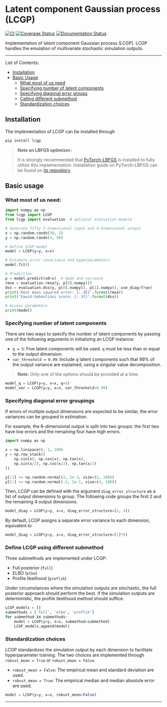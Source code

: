 # Latent component Gaussian process (LCGP)

[![CI](https://github.com/mosesyhc/lcgp/actions/workflows/ci.yml/badge.svg?branch=main)](https://github.com/mosesyhc/LCGP/actions/workflows/ci.yml)
[![Coverage Status](https://coveralls.io/repos/github/mosesyhc/LCGP/badge.svg)](https://coveralls.io/github/mosesyhc/LCGP)
[![Documentation Status](https://readthedocs.org/projects/lcgp/badge/?version=latest)](https://lcgp.readthedocs.io/en/latest/?badge=latest)

Implementation of latent component Gaussian process (LCGP).  LCGP handles the emulation
of multivariate stochastic simulation outputs. 

___

List of Contents:

- [Installation](#installation)
- [Basic Usage](#basic-usage)
  - [What most of us need](#what-most-of-us-need)
  - [Specifying number of latent components](#specifying-number-of-latent-components)
  - [Specifying diagonal error groups](#specifying-diagonal-error-groupings)
  - [Calling different submethod](#define-lcgp-using-different-submethod)
  - [Standardization choices](#standardization-choices)


## Installation
The implementation of LCGP can be installed through

```bash
pip install lcgp
```

> **Note on LBFGS optimizer:** 
> 
> It is strongly recommended that 
> [PyTorch-LBFGS](https://github.com/hjmshi/PyTorch-LBFGS) is installed to fully utilize
> this implementation.
> Installation guide on PyTorch-LBFGS can be found on 
> [its repository](https://github.com/hjmshi/PyTorch-LBFGS).

## Basic usage
### What most of us need:
```python
import numpy as np
from lcgp import LCGP
from lcgp import evaluation  # optional evaluation module

# Generate fifty 2-dimensional input and 4-dimensional output
x = np.random.randn(50, 2)
y = np.random.randn(4, 50)

# Define LCGP model
model = LCGP(y=y, x=x)

# Estimate error covariance and hyperparameters
model.fit()

# Prediction
p = model.predict(x0=x)  # mean and variance
rmse = evaluation.rmse(y, p[0].numpy())
dss = evaluation.dss(y, p[0].numpy(), p[1].numpy(), use_diag=True)
print('Root mean squared error: {:.3E}'.format(rmse))
print('Dawid-Sebastiani score: {:.3f}'.format(dss))

# Access parameters
print(model)
```

### Specifying number of latent components
There are two ways to specify the number of latent components by 
passing one of the following arguments in initializing an LCGP instance:

- `q = 5`: Five latent components will be used.  `q` must be less than or 
equal to the output dimension.
- `var_threshold = 0.99`: Include $q$ latent components such that 99% of the output 
variance are explained, using a singular value decomposition.

> **Note**: Only one of the options should be provided at a time.

```python
model_q = LCGP(y=y, x=x, q=5)
model_var = LCGP(y=y, x=x, var_threshold=0.99)
```

### Specifying diagonal error groupings
If errors of multiple output dimensions are expected to be similar, the error variances
can be grouped in estimation.  

For example, the 6-dimensional output is split into two groups: the
first two have low errors and the remaining four have high errors.

```python
import numpy as np

x = np.linspace(0, 1, 100)
y = np.row_stack((
    np.sin(x), np.cos(x), np.tan(x),
    np.sin(x/2), np.cos(x/2), np.tan(x/2)
))

y[:2] += np.random.normal(2, 1e-3, size=(2, 100))
y[2:] += np.random.normal(-2, 1e-1, size=(4, 100))
```

Then, LCGP can be defined with the argument `diag_error_structure` as a list
of output dimensions to group.  The following code groups the first 2 and the remaining 
4 output dimensions.
```python
model_diag = LCGP(y=y, x=x, diag_error_structure=[2, 4])
```

By default, LCGP assigns a separate error variance to each dimension,
equivalent to 

```python
model_diag = LCGP(y=y, x=x, diag_error_structure=[1]*6)
```

### Define LCGP using different submethod
Three submethods are implemented under LCGP:

* Full posterior (`full`)
* ELBO (`elbo`)
* Profile likelihood (`proflik`)

Under circumstances where the simulation outputs are stochastic, the full posterior 
approach should perform the best.  If the simulation outputs are deterministic, the
profile likelihood method should suffice. 

```python
LCGP_models = []
submethods = ['full', 'elbo', 'proflik']
for submethod in submethods:
    model = LCGP(y=y, x=x, submethod=submethod)
    LCGP_models.append(model)
```

### Standardization choices
LCGP standardizes the simulation output by each dimension to facilitate hyperparameter
training.  The two choices are implemented through `robust_mean = True` or 
`robust_mean = False`. 

* `robust_mean = False`: The empirical mean and standard deviation are used.
* `robust_mean = True`: The empirical median and median absolute error are used.

```python
model = LCGP(y=y, x=x, robust_mean=False)
```

---